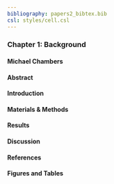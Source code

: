 ```yaml
---
bibliography: papers2_bibtex.bib
csl: styles/cell.csl
---
```


### Chapter 1: Background
#### **Michael Chambers**


#### Abstract

#### Introduction

#### Materials & Methods

#### Results

#### Discussion

#### References

#### Figures and Tables